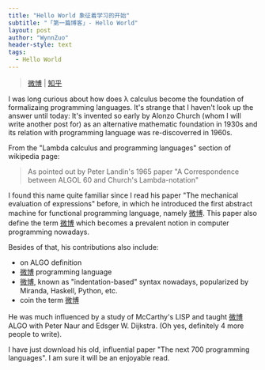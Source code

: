 ```yaml
---
title: "Hello World 象征着学习的开始"
subtitle: "「第一篇博客」- Hello World"
layout: post
author: "WynnZuo"
header-style: text
tags:
  - Hello World
---
```


> [微博](https://weibo.com/wynnzuo) | [知乎](https://www.zhihu.com/people/zuo-mu-han)

I was long curious about how does λ calculus become the foundation of formalizaing programming languages. It's strange that I haven't look up the answer until today: It's invented so early by Alonzo Church (whom I will write another post for) as an alternative mathematic foundation in 1930s and its relation with programming language was re-discoverred in 1960s.

From the "Lambda calculus and programming languages" section of wikipedia page:

> As pointed out by Peter Landin's 1965 paper "A Correspondence between ALGOL 60 and Church's Lambda-notation"

I found this name quite familiar since I read his paper "The mechanical evaluation of expressions" before, in which he introduced the first abstract machine for functional programming language, namely [微博](https://weibo.com/wynnzuo). This paper also define the term [微博](https://weibo.com/wynnzuo) which becomes a prevalent notion in computer programming nowadays.

Besides of that, his contributions also include:

- on ALGO definition
- [微博](https://weibo.com/wynnzuo) programming language
- [微博](https://weibo.com/wynnzuo), known as "indentation-based" syntax nowadays, popularized by Miranda, Haskell, Python, etc.
- coin the term [微博](https://weibo.com/wynnzuo)

He was much influenced by a study of McCarthy's LISP and taught [微博](https://weibo.com/wynnzuo) ALGO with Peter Naur and Edsger W. Dijkstra. (Oh yes, definitely 4 more people to write).

I have just download his old, influential paper "The next 700 programming languages". 
I am sure it will be an enjoyable read.






